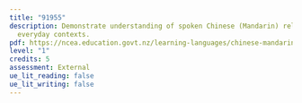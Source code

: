 ```yaml
---
title: "91955"
description: Demonstrate understanding of spoken Chinese (Mandarin) related to
  everyday contexts.
pdf: https://ncea.education.govt.nz/learning-languages/chinese-mandarin/1/4?view=standard
level: "1"
credits: 5
assessment: External
ue_lit_reading: false
ue_lit_writing: false
---
```

